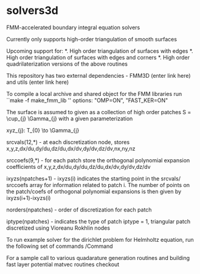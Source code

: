 # solvers3d

FMM-accelerated boundary integral equation solvers


Currently only supports high-order triangulation of smooth surfaces

Upcoming support for: 
*.  High order triangulation of surfaces with edges
*.  High order triangulation of surfaces with edges and corners
*.  High order quadrilaterization versions of the above routines 


This repository has two external dependencies - FMM3D (enter link here)
and utils (enter link here)

To compile a local archive and shared object for the FMM libraries
run ``make -f make_fmm_lib <options>''  options: "OMP=ON", "FAST_KER=ON"


The surface is assumed to given as a collection of high order
patches S = \cup_{j} \Gamma_{j} with a given parameterization

xyz_{j}: T_{0} \to \Gamma_{j}

srcvals(12,*) - at each discretization node, stores
  x,y,z,dx/du,dy/du,dz/du,dx/dv,dy/dv,dz/dv,nx,ny,nz

srccoefs(9,*) - for each patch store the orthogonal polynomial expansion
   coefficients of x,y,z,dx/du,dy/du,dz/du,dx/dv,dy/dv,dz/dv

ixyzs(npatches+1) - ixyzs(i) indicates the starting point in the srcvals/
srccoefs array for information related to patch i. The number of 
points on the patch/coefs of orthogonal polynomial expansions is 
then given by ixyzs(i+1)-ixyzs(i)


norders(npatches) - order of discretization for each patch

iptype(npatches) - indicates the type of patch
   iptype = 1, triangular patch discretized using Vioreanu Rokhlin nodes


To run example solver for the dirichlet problem for Helmholtz equation,
run the following set of commands
<Enter file name>/Command

For a sample call to various quadarature generation routines and building
fast layer potential matvec routines checkout 

<Enter file name>
  
